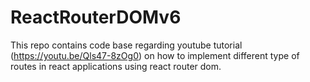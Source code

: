 # ReactRouterDOMv6
This repo contains code base regarding youtube tutorial (https://youtu.be/Qls47-8zOg0) on how to implement different type of routes in react applications using react router dom.
